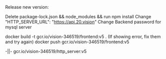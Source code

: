 Release new version: 

Delete package-lock.json && node_modules && run npm install
Change "HTTP_SERVER_URL": "https://api.20.vision"
Change Backend password for mysql server

docker build -t gcr.io/vision-346519/frontend:v5 .
(If showing error, fix them and try again)
docker push gcr.io/vision-346519/frontend:v5

-||- gcr.io/vision-346519/http_server:v5